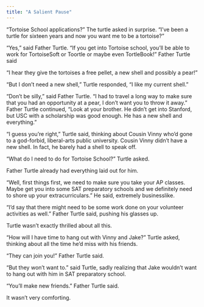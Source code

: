 ```yaml
---
title: "A Salient Pause"
--- 
```

 
“Tortoise School applications?” The turtle asked in surprise. “I’ve been a turtle for sixteen years and now you want me to be a tortoise?”

“Yes,” said Father Turtle. “If you get into Tortoise school, you’ll be able to work for TortoiseSoft or Toortle or maybe even TortleBook!” Father Turtle said

“I hear they give the tortoises a free pellet, a new shell and possibly a pear!” 

“But I don’t need a new shell,” Turtle responded, “I like my current shell.” 

“Don’t be silly,” said Father Turtle. “I had to travel a long way to make sure that you had an opportunity at a pear, I don’t want you to throw it away.” Father Turtle continued, “Look at your brother. He didn’t get into Stanford, but USC with a scholarship was good enough. He has a new shell and everything.”

“I guess you’re right,” Turtle said, thinking about Cousin Vinny who’d gone to a god-forbid, liberal-arts public university. Cousin Vinny didn’t have a new shell. In fact, he barely had a shell to speak off. 

“What do I need to do for Tortoise School?” Turtle asked.

Father Turtle already had everything laid out for him. 

“Well, first things first, we need to make sure you take your AP classes. Maybe get you into some SAT preparatory schools and we definitely need to shore up your extracurriculars.” He said, extremely businesslike. 

“I’d say that there might need to be some work done on your volunteer activities as well.” Father Turtle said, pushing his glasses up. 

Turtle wasn’t exactly thrilled about all this. 

“How will I have time to hang out with Vinny and Jake?” Turtle asked, thinking about all the time he’d miss with his friends.

“They can join you!” Father Turtle said. 

“But they won’t want to.” said Turtle, sadly realizing that Jake wouldn’t want to hang out with him in SAT preparatory school. 

“You’ll make new friends.” Father Turtle said. 

It wasn’t very comforting. 
